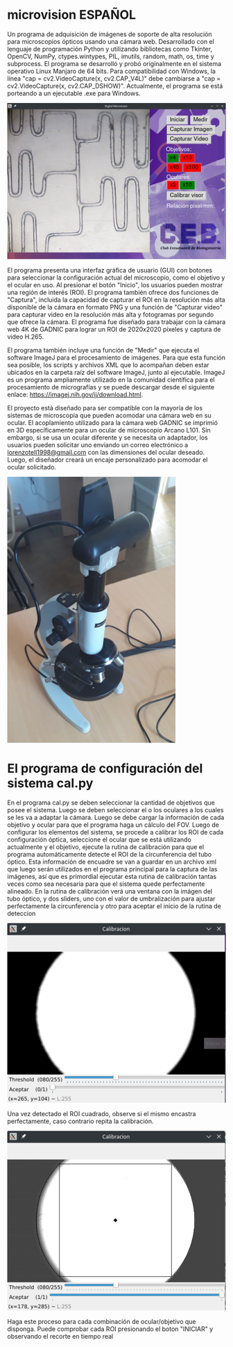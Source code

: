 # microvision ESPAÑOL
Un programa de adquisición de imágenes de soporte de alta resolución para microscopios ópticos usando una cámara web. Desarrollado con el lenguaje de programación Python y utilizando bibliotecas como Tkinter, OpenCV, NumPy, ctypes.wintypes, PIL, imutils, random, math, os, time y subprocess. El programa se desarrolló y probó originalmente en el sistema operativo Linux Manjaro de 64 bits. Para compatibilidad con Windows, la línea "cap = cv2.VideoCapture(x, cv2.CAP_V4L)" debe cambiarse a "cap = cv2.VideoCapture(x, cv2.CAP_DSHOW)". Actualmente, el programa se está porteando a un ejecutable .exe para Windows.

![texto alternativo](https://github.com/LorenzoTell/microvision/blob/main/GUI.png)

El programa presenta una interfaz gráfica de usuario (GUI) con botones para seleccionar la configuración actual del microscopio, como el objetivo y el ocular en uso. Al presionar el botón "Inicio", los usuarios pueden mostrar una región de interés (ROI). El programa también ofrece dos funciones de "Captura", incluida la capacidad de capturar el ROI en la resolución más alta disponible de la cámara en formato PNG y una función de "Capturar video" para capturar video en la resolución más alta y fotogramas por segundo que ofrece la cámara. El programa fue diseñado para trabajar con la cámara web 4K de GADNIC para lograr un ROI de 2020x2020 píxeles y captura de video H.265.

El programa también incluye una función de "Medir" que ejecuta el software ImageJ para el procesamiento de imágenes. Para que esta función sea posible, los scripts y archivos XML que lo acompañan deben estar ubicados en la carpeta raíz del software ImageJ, junto al ejecutable. ImageJ es un programa ampliamente utilizado en la comunidad científica para el procesamiento de micrografías y se puede descargar desde el siguiente enlace: https://imagej.nih.gov/ij/download.html.

El proyecto está diseñado para ser compatible con la mayoría de los sistemas de microscopía que pueden acomodar una cámara web en su ocular. El acoplamiento utilizado para la cámara web GADNIC se imprimió en 3D específicamente para un ocular de microscopio Arcano L101. Sin embargo, si se usa un ocular diferente y se necesita un adaptador, los usuarios pueden solicitar uno enviando un correo electrónico a lorenzotell1998@gmail.com con las dimensiones del ocular deseado. Luego, el diseñador creará un encaje personalizado para acomodar el ocular solicitado.

![texto alternativo](https://github.com/LorenzoTell/microvision/blob/main/adaptador.png)


# El programa de configuración del sistema cal.py

En el programa cal.py se deben seleccionar la cantidad de objetivos que posee el sistema. Luego se deben seleccionar el o los oculares a los cuales se les va a adaptar la cámara. Luego se debe cargar la información de cada objetivo y ocular para que el programa haga un cálculo del FOV. Luego de configurar los elementos del sistema, se procede a calibrar los ROI de cada configuración óptica, seleccione el ocular que se está utilizando actualmente y el objetivo, ejecute la rutina de calibración para que el programa automáticamente detecte el ROI de la circunferencia del tubo óptico. Esta información de encuadre se van a guardar en un archivo xml que luego serán utilizados en el programa principal para la captura de las imágenes, así que es primordial ejecutar esta rutina de calibración tantas veces como sea necesaria para que el sistema quede perfectamente alineado. En la rutina de calibración verá una ventana con la imágen del tubo óptico, y dos sliders, uno con el valor de umbralización para ajustar perfectamente la circunferencia y otro para aceptar el inicio de la rutina de deteccion

![alt text](https://github.com/LorenzoTell/microvision/blob/main/circuloCal.png)

Una vez detectado el ROI cuadrado, observe si el mismo encastra perfectamente, caso contrario repita la calibración.

![alt text](https://github.com/LorenzoTell/microvision/blob/main/circuloFin.png)

Haga este proceso para cada combinación de ocular/objetivo que disponga. Puede comprobar cada ROI presionando el boton "INICIAR" y observando el recorte en tiempo real 
